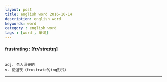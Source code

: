 ```yaml
---
layout: post
title: english word 2016-10-14
description: english word
keywords: word
category : english word
tags : [word , 单词]
---
```

#### frustrating : [frʌ'streɪtɪŋ]
```

adj. 令人沮丧的
v. 使沮丧（frustrate的ing形式）
```
--------------------------------------

